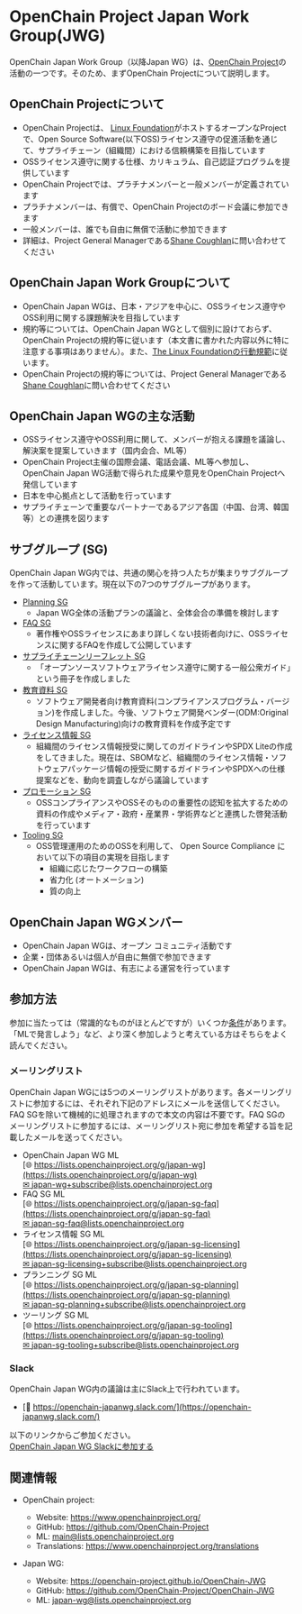 # OpenChain Project Japan Work Group(JWG)

OpenChain Japan Work Group（以降Japan WG）は、[OpenChain Project](https://www.openchainproject.org/)の活動の一つです。そのため、まずOpenChain Projectについて説明します。

## OpenChain Projectについて
* OpenChain Projectは、 [Linux Foundation](https://www.linuxfoundation.jp/)がホストするオープンなProjectで、Open Source Software(以下OSS)ライセンス遵守の促進活動を通じて、サプライチェーン（組織間）における信頼構築を目指しています
* OSSライセンス遵守に関する仕様、カリキュラム、自己認証プログラムを提供しています
* OpenChain Projectでは、プラチナメンバーと一般メンバーが定義されています
* プラチナメンバーは、有償で、OpenChain Projectのボード会議に参加できます
* 一般メンバーは、誰でも自由に無償で活動に参加できます
* 詳細は、Project General Managerである[Shane Coughlan](<mailto:coughlan@linux.com>)に問い合わせてください

## OpenChain Japan Work Groupについて
* OpenChain Japan WGは、日本・アジアを中心に、OSSライセンス遵守やOSS利用に関する課題解決を目指しています
* 規約等については、OpenChain Japan WGとして個別に設けておらず、OpenChain Projectの規約等に従います（本文書に書かれた内容以外に特に注意する事項はありません）。また、[The Linux Foundationの行動規範](https://www.linuxfoundation.jp/code-of-conduct/)に従います。
* OpenChain Projectの規約等については、Project General Managerである[Shane Coughlan](<mailto:coughlan@linux.com>)に問い合わせてください

## OpenChain Japan WGの主な活動
* OSSライセンス遵守やOSS利用に関して、メンバーが抱える課題を議論し、解決案を提案していきます（国内会合、ML等）
* OpenChain Project主催の国際会議、電話会議、ML等へ参加し、OpenChain Japan WG活動で得られた成果や意見をOpenChain Projectへ発信しています
* 日本を中心拠点として活動を行っています
* サプライチェーンで重要なパートナーであるアジア各国（中国、台湾、韓国等）との連携を図ります

## サブグループ (SG)
OpenChain Japan WG内では、共通の関心を持つ人たちが集まりサブグループを作って活動しています。現在以下の7つのサブグループがあります。
- [Planning SG](https://openchain-project.github.io/OpenChain-JWG/subgroups/planning/)
	- Japan WG全体の活動プランの議論と、全体会合の準備を検討します
- [FAQ SG](https://openchain-project.github.io/OpenChain-JWG/subgroups/FAQ/)
	- 著作権やOSSライセンスにあまり詳しくない技術者向けに、OSSライセンスに関するFAQを作成して公開しています
- [サプライチェーンリーフレット SG](https://openchain-project.github.io/OpenChain-JWG/subgroups/leaflet/)
	- 「オープンソースソフトウェアライセンス遵守に関する一般公衆ガイド」という冊子を作成しました
- [教育資料 SG](https://openchain-project.github.io/OpenChain-JWG/subgroups/education/)
	- ソフトウェア開発者向け教育資料(コンプライアンスプログラム・バージョン)を作成しました。今後、ソフトウェア開発ベンダー(ODM:Original Design Manufacturing)向けの教育資料を作成予定です
- [ライセンス情報 SG](https://openchain-project.github.io/OpenChain-JWG/subgroups/licensing/)
	- 組織間のライセンス情報授受に関してのガイドラインやSPDX Liteの作成をしてきました。現在は、SBOMなど、組織間のライセンス情報・ソフトウェアパッケージ情報の授受に関するガイドラインやSPDXへの仕様提案などを、動向を調査しながら議論しています
- [プロモーション SG](https://openchain-project.github.io/OpenChain-JWG/subgroups/promotion/)
	- OSSコンプライアンスやOSSそのものの重要性の認知を拡大するための資料の作成やメディア・政府・産業界・学術界などと連携した啓発活動を行っています
- [Tooling SG](https://openchain-project.github.io/OpenChain-JWG/subgroups/tooling/)
	- OSS管理運用のためのOSSを利用して、 Open Source Compliance において以下の項目の実現を目指します
		- 組織に応じたワークフローの構築
		- 省力化 (オートメーション)
		- 質の向上

## OpenChain Japan WGメンバー
* OpenChain Japan WGは、オープン コミュニティ活動です
* 企業・団体あるいは個人が自由に無償で参加できます
* OpenChain Japan WGは、有志による運営を行っています

## 参加方法

参加に当たっては（常識的なものがほとんどですが）いくつか[条件](About_Japan-wg/About_JapanWG.md#%E6%8F%90%E4%BE%9B%E7%89%A9%E6%88%90%E6%9E%9C%E7%89%A9%E3%81%AE%E6%89%B1%E3%81%84)があります。「MLで発言しよう」など、より深く参加しようと考えている方はそちらをよく読んでください。

### メーリングリスト

OpenChain Japan WGには5つのメーリングリストがあります。各メーリングリストに参加するには、それぞれ下記のアドレスにメールを送信してください。FAQ SGを除いて機械的に処理されますので本文の内容は不要です。FAQ SGのメーリングリストに参加するには、メーリングリスト宛に参加を希望する旨を記載したメールを送ってください。

- OpenChain Japan WG ML  
[&#x1f310; https://lists.openchainproject.org/g/japan-wg](https://lists.openchainproject.org/g/japan-wg)  
[&#x2709; japan-wg+subscribe@lists.openchainproject.org](mailto:japan-wg+subscribe@lists.openchainproject.org)  
- FAQ SG ML  
[&#x1f310; https://lists.openchainproject.org/g/japan-sg-faq](https://lists.openchainproject.org/g/japan-sg-faq)  
[&#x2709; japan-sg-faq@lists.openchainproject.org](mailto:japan-sg-faq@lists.openchainproject.org)  
- ライセンス情報 SG ML  
[&#x1f310; https://lists.openchainproject.org/g/japan-sg-licensing](https://lists.openchainproject.org/g/japan-sg-licensing)  
[&#x2709; japan-sg-licensing+subscribe@lists.openchainproject.org](mailto:japan-sg-licensing+subscribe@lists.openchainproject.org)  
- プランニング SG ML  
[&#x1f310; https://lists.openchainproject.org/g/japan-sg-planning](https://lists.openchainproject.org/g/japan-sg-planning)  
[&#x2709; japan-sg-planning+subscribe@lists.openchainproject.org](mailto:japan-sg-planning+subscribe@lists.openchainproject.org)
- ツーリング SG ML  
[&#x1f310; https://lists.openchainproject.org/g/japan-sg-tooling](https://lists.openchainproject.org/g/japan-sg-tooling)  
[&#x2709; japan-sg-tooling+subscribe@lists.openchainproject.org](mailto:japan-sg-tooling+subscribe@lists.openchainproject.org)

### Slack

OpenChain Japan WG内の議論は主にSlack上で行われています。  
- [&#x1F4AC; https://openchain-japanwg.slack.com/](https://openchain-japanwg.slack.com/)  

以下のリンクからご参加ください。  
[OpenChain Japan WG Slackに参加する](https://join.slack.com/t/openchain-japanwg/shared_invite/zt-ijsyy1z4-NQj9Fty9BSNLL3d1YyNkfQ)  


## 関連情報
* OpenChain project:
  * Website: https://www.openchainproject.org/
  * GitHub: https://github.com/OpenChain-Project
  * ML: main@lists.openchainproject.org
  * Translations: https://www.openchainproject.org/translations

* Japan WG:
  * Website: https://openchain-project.github.io/OpenChain-JWG
  * GitHub: https://github.com/OpenChain-Project/OpenChain-JWG
  * ML: japan-wg@lists.openchainproject.org

